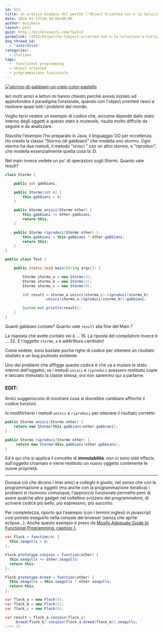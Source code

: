 ```yaml
---
id: 513
title: un pratico esempio del perchè l'Object Oriented non è la Soluzione Universale©'
date: 2016-01-13T10:10:58+00:00
author: musikele
layout: post
guid: http://michelenasti.com/?p=513
permalink: /2016/01/perche-lobject-oriented-non-e-la-soluzione-a-tutto/
dsq_thread_id:
  - "4486789148"
categories:
  - Italiano
tags:
  -  functional programming
  - object oriented
  - programmazione funzionale
---
```


  <a href="https://i0.wp.com/michelenasti.com/wp-content/uploads/2016/01/stormo-di-gabbiani-un-cielo-color-pastello.jpg" rel="attachment wp-att-518"><img class="wp-image-518 size-full" src="https://i0.wp.com/michelenasti.com/wp-content/uploads/2016/01/stormo-di-gabbiani-un-cielo-color-pastello-e1452682395609.jpg?fit=798%2C496" alt="stormo-di-gabbiani-un-cielo-color-pastello" srcset="https://i0.wp.com/michelenasti.com/wp-content/uploads/2016/01/stormo-di-gabbiani-un-cielo-color-pastello-e1452682395609.jpg?w=798 798w, https://i0.wp.com/michelenasti.com/wp-content/uploads/2016/01/stormo-di-gabbiani-un-cielo-color-pastello-e1452682395609.jpg?resize=300%2C186 300w, https://i0.wp.com/michelenasti.com/wp-content/uploads/2016/01/stormo-di-gabbiani-un-cielo-color-pastello-e1452682395609.jpg?resize=768%2C477 768w, https://i0.wp.com/michelenasti.com/wp-content/uploads/2016/01/stormo-di-gabbiani-un-cielo-color-pastello-e1452682395609.jpg?resize=700%2C435 700w" sizes="(max-width: 798px) 100vw, 798px" data-recalc-dims="1" /></a>
  

Ieri molti amici e lettori mi hanno chiesto perchè avessi iniziato ad approfondire il paradigma funzionale, quando con l'object oriented riesci a risolvere quasi tutti i problemi del mondo.

Voglio farvi vedere un esempio di codice che, siccome dipende dallo stato interno degli oggetti e questo stato è mutevole, risulta molto difficile da seguire e da analizzare.

Stavolta l'esempio l'ho preparato in Java, il linguaggio OO per eccellenza. Ho creato la classe &#8220;<span class="lang:default decode:true crayon-inline ">Stormo</span>  (di gabbiani)&#8221; che modella uno stormo. Ogni stormo ha due metodi, il metodo &#8220;<span class="lang:default decode:true crayon-inline ">unisci</span> &#8221; con un altro stormo, e &#8220;<span class="lang:default decode:true crayon-inline">riproduci</span>&#8220;, che modella essenzialmente quella cosa là :D.

Nel main invece vedete un po' di operazioni sugli Stormi. Quanto vale result?

```java
class Stormo {

	public int gabbiani;

	public Stormo(int n) {
		this.gabbiani = n;
	}

	public Stormo unisci(Stormo other) {
		this.gabbiani += other.gabbiani;
		return this;
	}

	public Stormo riproduci(Stormo other) {
		this.gabbiani = this.gabbiani * other.gabbiani;
		return this;
	}
}

public class Test {

	public static void main(String args[]) {

		Stormo stormo_a = new Stormo(4);
		Stormo stormo_b = new Stormo(2);
		Stormo stormo_c = new Stormo(0);

		int result = stormo_a.unisci(stormo_c).riproduci(stormo_b)
                  .unisci(stormo_a.riproduci(stormo_b)).gabbiani;

		System.out.println(result);
	}
}
```

Quanti gabbiani contate? Quanto vale `result` alla fine del Main ?

La risposta che avete contato voi è ... 16. La riposta del compilatore invece è ... 32. E l'oggetto `stormo_a` è addirittura cambiato!

Come vedete, sono bastate poche righe di codice per ottenere un risultato sballato e un bug piuttosto evidente.

Uno dei problemi che affligge questo codice è che va a mutare lo stato interno dell'oggetto; se i metodi `unisci` e `riproduci` avessero restituito copie e lasciato immutato la classe stessa, ora non saremmo qui a parlarne.

### EDIT:

Amici suggeriscono di mostrare cosa si dovrebbe cambiare affinchè il codice funzioni.

Io modificherei i metodi `unisci` e `riproduci` per ottenere il risultato corretto:

```java
public Stormo unisci(Stormo other) {
    return new Stormo(this.gabbiani+other.gabbiani);
}

public Stormo riproduci(Stormo other) {
     return new Stormo(this.gabbiani*other.gabbiani);
}
```

Ed è qui che si applica il concetto di **immutabilità**: non ci sono side effects sull'oggetto chiamato e viene restituito un nuovo oggetto contenente le nuove proprietà.

--- 

Dunque ciò che dicono i miei amici e colleghi è giusto, nel senso che con la programmazione a oggetti (ma anche con la programmazione iterativa) i problemi si risolvono comunque; l'approccio funzionale permette però di avere qualche altro gadget nel coltellino svizzero del programmatore, di scrivere codice più bello, più espressivo, più succinto.

Per completezza, riporto qui l'esempio (con i termini inglesi) in javascript così potrete eseguirlo nella console del browser (senza che aprite eclipse...). Anche questo esempio è preso da [Mostly Adequate Guide to Functional Programming, capitolo 1.](https://github.com/MostlyAdequate/mostly-adequate-guide/blob/master/ch1.md)

```java
var Flock = function(n) {
  this.seagulls = n;
};

Flock.prototype.conjoin = function(other) {
  this.seagulls += other.seagulls;
  return this;
};

Flock.prototype.breed = function(other) {
  this.seagulls = this.seagulls * other.seagulls;
  return this;
};

var flock_a = new Flock(4);
var flock_b = new Flock(2);
var flock_c = new Flock(0);

var result = flock_a.conjoin(flock_c)
    .breed(flock_b).conjoin(flock_a.breed(flock_b)).seagulls;
//=> 32
```